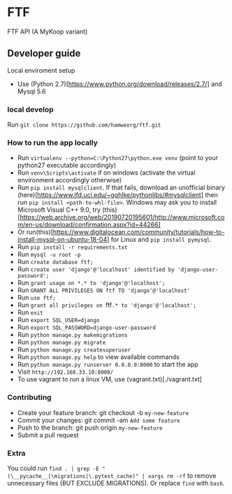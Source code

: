 # FTF

FTF API (A MyKoop variant)

## Developer guide

Local enviroment setup

- Use (Python 2.7)[https://www.python.org/download/releases/2.7/] and Mysql 5.6

### local develop

Run `git clone https://github.com/hamweorg/ftf.git`

### How to run the app locally

- Run `virtualenv --python=C:\Python27\python.exe venv` (point to your python27 executable accordingly)
- Run `venv\Scripts\activate` if on windows (activate the virtual environment accordingly otherwise)
- Run `pip install mysqlclient`. If that fails, download an unofficial binary (here)[https://www.lfd.uci.edu/~gohlke/pythonlibs/#mysqlclient] then run `pip install <path-to-whl-file>`. Windows may ask you to install Microsoft Visual C++ 9.0, try (this)[https://web.archive.org/web/20190720195601/http://www.microsoft.com/en-us/download/confirmation.aspx?id=44266]
- Or run(this)[https://www.digitalocean.com/community/tutorials/how-to-install-mysql-on-ubuntu-18-04] for Linux and `pip install pymysql`.
- Run `pip install -r requirements.txt`
- Run `mysql -u root -p`
- Run `create database ftf;`
- Run `create user 'django'@'localhost' identified by 'django-user-password';`
- Run `grant usage on *.* to 'django'@'localhost';`
- Run `GRANT ALL PRIVILEGES ON ftf TO 'django'@'localhost'`
- Run `use ftf;`
- Run `grant all privileges on `ftf`.* to 'django'@'localhost';`
- Run `exit`
- Run `export SQL_USER=django`
- Run `export SQL_PASSWORD=django-user-password`
- Run `python manage.py makemigrations`
- Run `python manage.py migrate`
- Run `python manage.py createsuperuser`
- Run `python manage.py help` to view available commands
- Run `python manage.py runserver 0.0.0.0:8000` to start the app
- Visit `http://192.168.33.10:8000/`
- To use vagrant to run a linux VM, use (vagrant.txt)[./vagrant.txt]

### Contributing

- Create your feature branch: git checkout -b `my-new-feature`
- Commit your changes: git commit -am `Add some feature`
- Push to the branch: git push origin `my-new-feature`
- Submit a pull request

### Extra

You could run `find . | grep -E "(\__pycache__|\migrations|\.pytest_cache)" | xargs rm -rf` to remove unnecessary files (BUT EXCLUDE MIGRATIONS).
Or replace `find` with `bash`.